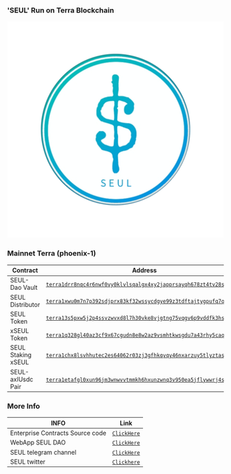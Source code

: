 ### 'SEUL' Run on Terra Blockchain 
![image.png](https://raw.githubusercontent.com/DAOSEUL/Seuldata/main/seul.png)




### Mainnet Terra (phoenix-1)

| Contract            | Address   |
| ------------------- | --------- |
| SEUL-Dao Vault      |[`terra1drr8nqc4r6nwf0vy0klvlsqalgx4xy2japprsayqh678zt4tv28sf7atff`](https://terrasco.pe/mainnet/address/terra1drr8nqc4r6nwf0vy0klvlsqalgx4xy2japprsayqh678zt4tv28sf7atff)        |
| SEUL Distributor    | [`terra1xwu0m7n7p392sdjprx83kf32wssycdgye99z3tdftajtygpufq7q868mwg`](https://terrasco.pe/mainnet/address/terra1xwu0m7n7p392sdjprx83kf32wssycdgye99z3tdftajtygpufq7q868mwg)        |
| SEUL Token          | [`terra13s5pxw5j2p4ssvzwvxd8l7h30vke8vjgtng75vqgv6p9vddfk3hskfka0l`](https://terrasco.pe/mainnet/address/terra13s5pxw5j2p4ssvzwvxd8l7h30vke8vjgtng75vqgv6p9vddfk3hskfka0l)        |
| xSEUL Token          | [`terra1q328gl40az3cf9x67cgudn8e8w2az9vsmhtkwsgdu7a43rhy5caqc82yr5`](https://terrasco.pe/mainnet/address/terra1q328gl40az3cf9x67cgudn8e8w2az9vsmhtkwsgdu7a43rhy5caqc82yr5)        |
| SEUL Staking xSEUL          | [`terra1chx8lsvhhutec2es64062r03zj3gfhkqvqy46nxarzuy5tlyztasehwpys`](https://terrasco.pe/mainnet/address/terra1chx8lsvhhutec2es64062r03zj3gfhkqvqy46nxarzuy5tlyztasehwpys)        |
| SEUL-axlUsdc Pair   | [`terra1etafgl0xun96jm3wnwvvtmmkh6hxunzwnq3v950ea5jflywwrj4srxx409`](https://chainsco.pe/terra2/address/terra1etafgl0xun96jm3wnwvvtmmkh6hxunzwnq3v950ea5jflywwrj4srxx409#!) |




### More Info

| INFO                | Link         |
| ------------------- | ---------    |
| Enterprise Contracts Source code                           | [`ClickHere`]() |
| WebApp SEUL DAO                            | [`ClickHere`]() |
| SEUL telegram channel                           | [`ClickHere`]() |
| SEUL twitter                           | [`Clickhere`]() |
